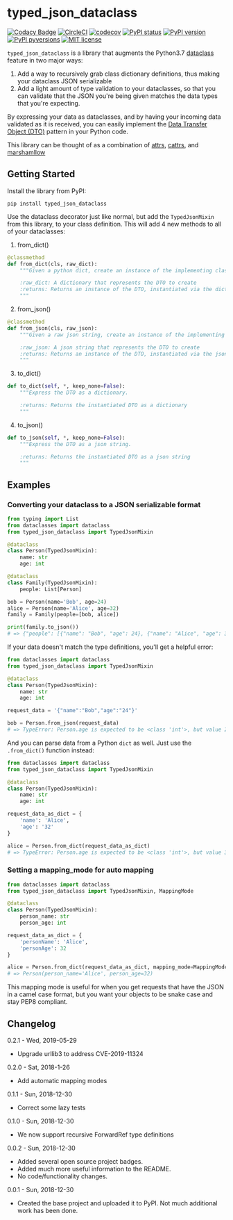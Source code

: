 # typed_json_dataclass
[![Codacy Badge](https://api.codacy.com/project/badge/Grade/4344420de20b4262a4912d81cb28d175)](https://www.codacy.com/app/abatilo/typed-json-dataclass?utm_source=github.com&amp;utm_medium=referral&amp;utm_content=abatilo/typed-json-dataclass&amp;utm_campaign=Badge_Grade)
[![CircleCI](https://circleci.com/gh/abatilo/typed-json-dataclass.svg?style=svg)](https://circleci.com/gh/abatilo/typed-json-dataclass)
[![codecov](https://codecov.io/gh/abatilo/typed-json-dataclass/branch/master/graph/badge.svg)](https://codecov.io/gh/abatilo/typed-json-dataclass)
[![PyPI status](https://img.shields.io/pypi/status/typed_json_dataclass.svg)](https://pypi.python.org/pypi/typed_json_dataclass/)
[![PyPI version](https://badge.fury.io/py/typed-json-dataclass.svg)](https://badge.fury.io/py/typed-json-dataclass)
[![PyPI pyversions](https://img.shields.io/pypi/pyversions/typed-json-dataclass.svg)](https://pypi.python.org/pypi/typed-json-dataclass/)
[![MIT license](http://img.shields.io/badge/license-MIT-brightgreen.svg)](http://opensource.org/licenses/MIT)

`typed_json_dataclass` is a library that augments the Python3.7
[dataclass](https://docs.python.org/3/library/dataclasses.html) feature in two
major ways:
1. Add a way to recursively grab class dictionary definitions, thus making your
   dataclass JSON serializable
2. Add a light amount of type validation to your dataclasses, so that you can
   validate that the JSON you're being given matches the data types that you're
   expecting.

By expressing your data as dataclasses, and by having your incoming data
validated as it is received, you can easily implement the [Data Transfer Object
(DTO)](https://martinfowler.com/eaaCatalog/dataTransferObject.html) pattern in
your Python code.

This library can be thought of as a combination of
[attrs](https://github.com/python-attrs/attrs),
[cattrs](https://github.com/Tinche/cattrs), and
[marshamllow](https://github.com/marshmallow-code/marshmallow)

## Getting Started

Install the library from PyPI:
```
pip install typed_json_dataclass
```

Use the dataclass decorator just like normal, but add the `TypedJsonMixin` from
this library, to your class definition. This will add 4 new methods to all of your dataclasses:
1. from_dict()
```python
@classmethod
def from_dict(cls, raw_dict):
    """Given a python dict, create an instance of the implementing class.

    :raw_dict: A dictionary that represents the DTO to create
    :returns: Returns an instance of the DTO, instantiated via the dict
    """
```
2. from_json()
```python
@classmethod
def from_json(cls, raw_json):
    """Given a raw json string, create an instance of the implementing class.

    :raw_json: A json string that represents the DTO to create
    :returns: Returns an instance of the DTO, instantiated via the json
    """
```
3. to_dict()
```python
def to_dict(self, *, keep_none=False):
    """Express the DTO as a dictionary.

    :returns: Returns the instantiated DTO as a dictionary
    """
```
4. to_json()
```python
def to_json(self, *, keep_none=False):
    """Express the DTO as a json string.

    :returns: Returns the instantiated DTO as a json string
    """
```

## Examples

### Converting your dataclass to a JSON serializable format
```python
from typing import List
from dataclasses import dataclass
from typed_json_dataclass import TypedJsonMixin

@dataclass
class Person(TypedJsonMixin):
    name: str
    age: int

@dataclass
class Family(TypedJsonMixin):
    people: List[Person]

bob = Person(name='Bob', age=24)
alice = Person(name='Alice', age=32)
family = Family(people=[bob, alice])

print(family.to_json())
# => {"people": [{"name": "Bob", "age": 24}, {"name": "Alice", "age": 32}]}
```


If your data doesn't match the type definitions, you'll get a helpful error:
```python
from dataclasses import dataclass
from typed_json_dataclass import TypedJsonMixin

@dataclass
class Person(TypedJsonMixin):
    name: str
    age: int

request_data = '{"name":"Bob","age":"24"}'

bob = Person.from_json(request_data)
# => TypeError: Person.age is expected to be <class 'int'>, but value 24 with type <class 'str'> was found instead
```

And you can parse data from a Python `dict` as well. Just use the `.from_dict()` function instead:
```python
from dataclasses import dataclass
from typed_json_dataclass import TypedJsonMixin

@dataclass
class Person(TypedJsonMixin):
    name: str
    age: int

request_data_as_dict = {
    'name': 'Alice',
    'age': '32'
}

alice = Person.from_dict(request_data_as_dict)
# => TypeError: Person.age is expected to be <class 'int'>, but value 32 with type <class 'str'> was found instead
```

### Setting a mapping_mode for auto mapping
```python
from dataclasses import dataclass
from typed_json_dataclass import TypedJsonMixin, MappingMode

@dataclass
class Person(TypedJsonMixin):
    person_name: str
    person_age: int

request_data_as_dict = {
    'personName': 'Alice',
    'personAge': 32
}

alice = Person.from_dict(request_data_as_dict, mapping_mode=MappingMode.SnakeCase)
# => Person(person_name='Alice', person_age=32)
```

This mapping mode is useful for when you get requests that have the JSON in a
camel case format, but you want your objects to be snake case and stay PEP8
compliant.

## Changelog

0.2.1 - Wed, 2019-05-29
* Upgrade urllib3 to address CVE-2019-11324

0.2.0 - Sat, 2018-1-26
* Add automatic mapping modes

0.1.1 - Sun, 2018-12-30
* Correct some lazy tests

0.1.0 - Sun, 2018-12-30
* We now support recursive ForwardRef type definitions

0.0.2 - Sun, 2018-12-30
* Added several open source project badges.
* Added much more useful information to the README.
* No code/functionality changes.

0.0.1 - Sun, 2018-12-30
* Created the base project and uploaded it to PyPI. Not much additional work has
been done.
